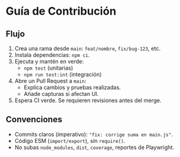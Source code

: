 # Guía de Contribución

## Flujo
1. Crea una rama desde `main`: `feat/nombre`, `fix/bug-123`, etc.
2. Instala dependencias: `npm ci`.
3. Ejecuta y mantén en verde:
   - `npm test` (unitarias)
   - `npm run test:int` (integración)
4. Abre un Pull Request a `main`:
   - Explica cambios y pruebas realizadas.
   - Añade capturas si afectan UI.
5. Espera CI verde. Se requieren revisiones antes del merge.

## Convenciones
- Commits claros (imperativo): `"fix: corrige suma en main.js"`.
- Código ESM (`import/export`), sin `require()`.
- No subas `node_modules`, `dist`, `coverage`, reportes de Playwright.
